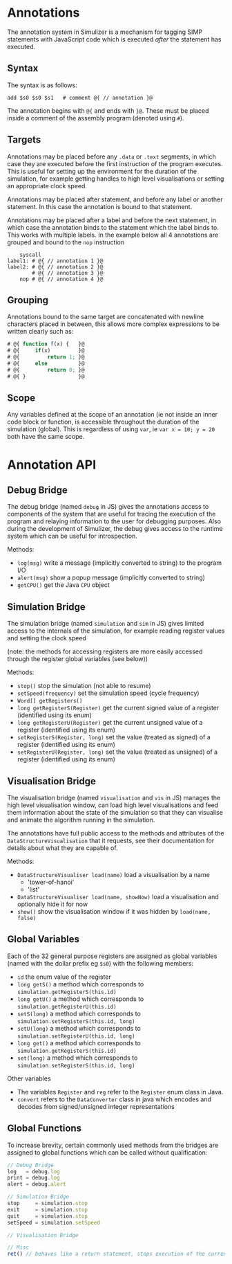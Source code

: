 Annotations
===========

The annotation system in Simulizer is a mechanism for tagging SIMP statements with JavaScript code which is executed _after_ the statement has executed.

## Syntax ##
The syntax is as follows:

```
add $s0 $s0 $s1   # comment @{ // annotation }@
```

The annotation begins with `@{` and ends with `}@`. These must be placed inside a comment of the assembly program (denoted using `#`).

## Targets ##
Annotations may be placed before any `.data` or `.text` segments, in which case they are executed before the first instruction of the program executes. This is useful for setting up the environment for the duration of the simulation, for example getting handles to high level visualisations or setting an appropriate clock speed.

Annotations may be placed after statement, and before any label or another statement. In this case the annotation is bound to that statement.

Annotations may be placed after a label and before the next statement, in which case the annotation binds to the statement which the label binds to. This works with multiple labels. In the example below all 4 annotations are grouped and bound to the `nop` instruction

```
    syscall
label1: # @{ // annotation 1 }@
label2: # @{ // annotation 2 }@
        # @{ // annotation 3 }@
    nop # @{ // annotation 4 }@
```


## Grouping ##
Annotations bound to the same target are concatenated with newline characters placed in between, this allows more complex expressions to be written clearly such as:

```javascript
# @{ function f(x) {   }@
# @{     if(x)         }@
# @{         return 1; }@
# @{     else          }@
# @{         return 0; }@
# @{ }                 }@
```

## Scope ##
Any variables defined at the scope of an annotation (ie not inside an inner code block or function, is accessible throughout the duration of the simulation (global). This is regardless of using `var`, ie `var x = 10; y = 20` both have the same scope.



# Annotation API #

## Debug Bridge ##
The debug bridge (named `debug` in JS) gives the annotations access to components of the system that are useful for tracing the execution of the program and relaying information to the user for debugging purposes. Also during the development of Simulizer, the debug gives access to the runtime system which can be useful for introspection.

Methods:
- `log(msg)` write a message (implicitly converted to string) to the program I/O
- `alert(msg)` show a popup message (implicitly converted to string)
- `getCPU()` get the Java `CPU` object

## Simulation Bridge ##
The simulation bridge (named `simulation` and `sim` in JS) gives limited access to the internals of the simulation, for example reading register values and setting the clock speed

(note: the methods for accessing registers are more easily accessed through the register global variables (see below))

Methods:
- `stop()` stop the simulation (not able to resume)
- `setSpeed(frequency)` set the simulation speed (cycle frequency)
- `Word[] getRegisters()`
- `long getRegisterS(Register)` get the current signed value of a register (identified using its enum)
- `long getRegisterU(Register)` get the current unsigned value of a register (identified using its enum)
- `setRegisterS(Register, long)` set the value (treated as signed) of a register (identified using its enum)
- `setRegisterU(Register, long)` set the value (treated as unsigned) of a register (identified using its enum)

## Visualisation Bridge ##
The visualisation bridge (named `visualisation` and `vis` in JS) manages the high level visualisation window, can load high level visualisations and feed them information about the state of the simulation so that they can visualise and animate the algorithm running in the simulation.

The annotations have full public access to the methods and attributes of the `DataStructureVisualisation` that it requests, see their documentation for details about what they are capable of.

Methods:
- `DataStructureVisualiser load(name)` load a visualisation by a name
    - 'tower-of-hanoi'
    - 'list'
- `DataStructureVisualiser load(name, showNow)` load a visualisation and optionally hide it for now
- `show()` show the visualisation window if it was hidden by `load(name, false)`


## Global Variables ##
Each of the 32 general purpose registers are assigned as global variables (named with the dollar prefix eg `$s0`) with the following members:
- `id` the enum value of the register
- `long getS()` a method which corresponds to `simulation.getRegisterS(this.id)`
- `long getU()` a method which corresponds to `simulation.getRegisterU(this.id)`
- `setS(long)` a method which corresponds to `simulation.setRegisterS(this.id, long)`
- `setU(long)` a method which corresponds to `simulation.setRegisterU(this.id, long)`
- `long get()` a method which corresponds to `simulation.getRegisterS(this.id)`
- `set(long)` a method which corresponds to `simulation.setRegisterS(this.id, long)`

Other variables
- The variables `Register` and `reg` refer to the `Register` enum class in Java.
- `convert` refers to the `DataConverter` class in java which encodes and decodes from signed/unsigned integer representations




## Global Functions ##
To increase brevity, certain commonly used methods from the bridges are assigned to global functions which can be called without qualification:

```javascript
// Debug Bridge
log   = debug.log
print = debug.log
alert = debug.alert

// Simulation Bridge
stop     = simulation.stop
exit     = simulation.stop
quit     = simulation.stop
setSpeed = simulation.setSpeed

// Visualisation Bridge

// Misc
ret() // behaves like a return statement, stops execution of the current annotation
```

